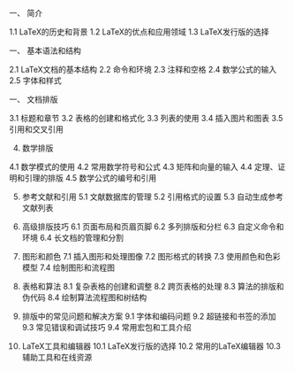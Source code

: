 

一、 简介

1.1 LaTeX的历史和背景
1.2 LaTeX的优点和应用领域
1.3 LaTeX发行版的选择

一、 基本语法和结构

2.1 LaTeX文档的基本结构
2.2 命令和环境
2.3 注释和空格
2.4 数学公式的输入
2.5 字体和样式

一、 文档排版

3.1 标题和章节
3.2 表格的创建和格式化
3.3 列表的使用
3.4 插入图片和图表
3.5 引用和交叉引用

4. 数学排版

4.1 数学模式的使用
4.2 常用数学符号和公式
4.3 矩阵和向量的输入
4.4 定理、证明和引理的排版
4.5 数学公式的编号和引用

5. 参考文献和引用
5.1 文献数据库的管理
5.2 引用格式的设置
5.3 自动生成参考文献列表

6. 高级排版技巧
6.1 页面布局和页眉页脚
6.2 多列排版和分栏
6.3 自定义命令和环境
6.4 长文档的管理和分割

7. 图形和颜色
7.1 插入图形和处理图像
7.2 图形格式的转换
7.3 使用颜色和色彩模型
7.4 绘制图形和流程图

8. 表格和算法
8.1 复杂表格的创建和调整
8.2 跨页表格的处理
8.3 算法的排版和伪代码
8.4 绘制算法流程图和树结构

9. 排版中的常见问题和解决方案
9.1 字体和编码问题
9.2 超链接和书签的添加
9.3 常见错误和调试技巧
9.4 常用宏包和工具介绍

10. LaTeX工具和编辑器
 10.1 LaTeX发行版的选择
 10.2 常用的LaTeX编辑器
 10.3 辅助工具和在线资源
